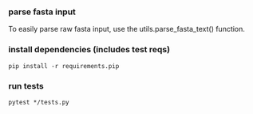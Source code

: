 ### parse fasta input

To easily parse raw fasta input, use the utils.parse_fasta_text() function.

### install dependencies (includes test reqs)

`pip install -r requirements.pip`

### run tests

`pytest */tests.py`
